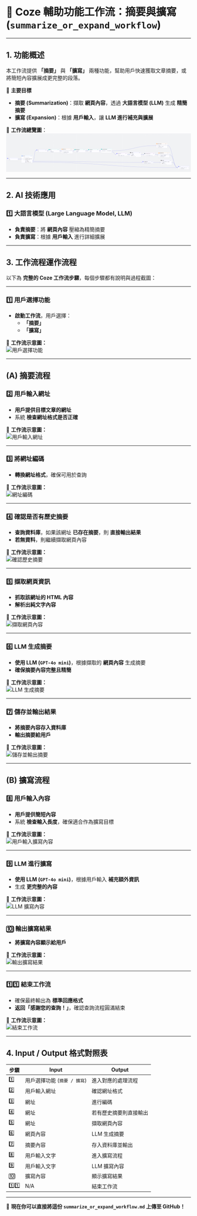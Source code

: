 # 📝 Coze 輔助功能工作流：摘要與擴寫 (`summarize_or_expand_workflow`)

---

## 1. 功能概述

本工作流提供 **「摘要」** 與 **「擴寫」** 兩種功能，幫助用戶快速獲取文章摘要，或將簡短內容擴展成更完整的段落。

📌 **主要目標**
- **摘要 (Summarization)**：擷取 **網頁內容**，透過 **大語言模型 (LLM)** 生成 **精簡摘要**
- **擴寫 (Expansion)**：根據 **用戶輸入**，讓 **LLM 進行補充與擴展**

📌 **工作流總覽圖**：
![輔助功能總覽](images/summarize_or_expand.png)

---

## 2. AI 技術應用

### **1️⃣ 大語言模型 (Large Language Model, LLM)**
   - **負責摘要**：將 **網頁內容** 壓縮為精簡摘要
   - **負責擴寫**：根據 **用戶輸入** 進行詳細擴展

---

## 3. 工作流程運作流程

以下為 **完整的 Coze 工作流步驟**，每個步驟都有說明與過程截圖：

---

### 1️⃣ **用戶選擇功能**
- **啟動工作流**，用戶選擇：
  - **「摘要」**
  - **「擴寫」**

📌 **工作流示意圖：**  
![用戶選擇功能](images/summarize_or_expand_workflow_1.png)

---

## **(A) 摘要流程**

### 2️⃣ **用戶輸入網址**
- **用戶提供目標文章的網址**
- 系統 **檢查網址格式是否正確**

📌 **工作流示意圖：**  
![用戶輸入網址](images/summarize_or_expand_workflow/step2.png)

---

### 3️⃣ **將網址編碼**
- **轉換網址格式**，確保可用於查詢

📌 **工作流示意圖：**  
![網址編碼](images/summarize_or_expand_workflow/step3.png)

---

### 4️⃣ **確認是否有歷史摘要**
- **查詢資料庫**，如果該網址 **已存在摘要**，則 **直接輸出結果**
- **若無資料**，則繼續擷取網頁內容

📌 **工作流示意圖：**  
![確認歷史摘要](images/summarize_or_expand_workflow/step4.png)

---

### 5️⃣ **擷取網頁資訊**
- **抓取該網址的 HTML 內容**
- **解析出純文字內容**

📌 **工作流示意圖：**  
![擷取網頁內容](images/summarize_or_expand_workflow.png)

---

### 6️⃣ **LLM 生成摘要**
- **使用 LLM (`GPT-4o mini`)**，根據擷取的 **網頁內容** 生成摘要
- **確保摘要內容完整且精簡**

📌 **工作流示意圖：**  
![LLM 生成摘要](images/summarize_or_expand_workflow/step6.png)

---

### 7️⃣ **儲存並輸出結果**
- **將摘要內容存入資料庫**
- **輸出摘要給用戶**

📌 **工作流示意圖：**  
![儲存並輸出摘要](images/summarize_or_expand_workflow/step7.png)

---

## **(B) 擴寫流程**

### 8️⃣ **用戶輸入內容**
- **用戶提供簡短內容**
- 系統 **檢查輸入長度**，確保適合作為擴寫目標

📌 **工作流示意圖：**  
![用戶輸入擴寫內容](images/summarize_or_expand_workflow/step8.png)

---

### 9️⃣ **LLM 進行擴寫**
- **使用 LLM (`GPT-4o mini`)**，根據用戶輸入 **補充額外資訊**
- 生成 **更完整的內容**

📌 **工作流示意圖：**  
![LLM 擴寫內容](images/summarize_or_expand_workflow/step9.png)

---

### 🔟 **輸出擴寫結果**
- **將擴寫內容顯示給用戶**

📌 **工作流示意圖：**  
![輸出擴寫結果](images/summarize_or_expand_workflow/step10.png)

---

### 1️⃣1️⃣ **結束工作流**
- 確保最終輸出為 **標準回應格式**
- **返回「感謝您的查詢！」**，確認查詢流程圓滿結束

📌 **工作流示意圖：**  
![結束工作流](images/summarize_or_expand_workflow/step11.png)

---

## 4. Input / Output 格式對照表

| 步驟 | Input | Output |
|------|----------------|----------------|
| 1️⃣ | 用戶選擇功能 (`摘要 / 擴寫`) | 進入對應的處理流程 |
| 2️⃣ | 用戶輸入網址 | 確認網址格式 |
| 3️⃣ | 網址 | 進行編碼 |
| 4️⃣ | 網址 | 若有歷史摘要則直接輸出 |
| 5️⃣ | 網址 | 擷取網頁內容 |
| 6️⃣ | 網頁內容 | LLM 生成摘要 |
| 7️⃣ | 摘要內容 | 存入資料庫並輸出 |
| 8️⃣ | 用戶輸入文字 | 進入擴寫流程 |
| 9️⃣ | 用戶輸入文字 | LLM 擴寫內容 |
| 🔟 | 擴寫內容 | 顯示擴寫結果 |
| 1️⃣1️⃣ | N/A | 結束工作流 |

---

🚀 **現在你可以直接將這份 `summarize_or_expand_workflow.md` 上傳至 GitHub！**

